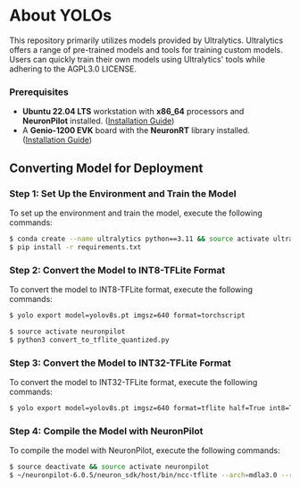 # About YOLOs

This repository primarily utilizes models provided by Ultralytics. Ultralytics offers a range of pre-trained models and tools for training custom models. Users can quickly train their own models using Ultralytics' tools while adhering to the AGPL3.0 LICENSE.

### Prerequisites

* **Ubuntu 22.04 LTS** workstation with **x86_64** processors and **NeuronPilot** installed. ([Installation Guide](https://r300-ai.github.io/ITRI-AI-Hub/docs/pages/compiler/neuronpilot.html))
* A **Genio-1200 EVK** board with the **NeuronRT** library installed. ([Installation Guide](https://r300-ai.github.io/ITRI-AI-Hub/docs/pages/get-started/genio-evk.html))

## Converting Model for Deployment

### Step 1: Set Up the Environment and Train the Model
To set up the environment and train the model, execute the following commands:

```bash
$ conda create --name ultralytics python==3.11 && source activate ultralytics
$ pip install -r requirements.txt
```

### Step 2: Convert the Model to INT8-TFLite Format
To convert the model to INT8-TFLite format, execute the following commands:

```bash
$ yolo export model=yolov8s.pt imgsz=640 format=torchscript
```

```bash
$ source activate neuronpilot
$ python3 convert_to_tflite_quantized.py
```

### Step 3: Convert the Model to INT32-TFLite Format
To convert the model to INT32-TFLite format, execute the following commands:

```bash
$ yolo export model=yolov8s.pt imgsz=640 format=tflite half=True int8=True
```

### Step 4: Compile the Model with NeuronPilot
To compile the model with NeuronPilot, execute the following commands:

```bash
$ source deactivate && source activate neuronpilot
$ ~/neuronpilot-6.0.5/neuron_sdk/host/bin/ncc-tflite --arch=mdla3.0 --relax-fp32 ./yolov8s_saved_model/yolov8s_float32.tflite
```